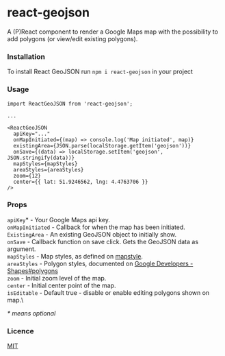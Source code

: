 # react-geojson

A (P)React component to render a Google Maps map with the possibility to add polygons (or view/edit existing polygons).

### Installation

To install React GeoJSON run `npm i react-geojson` in your project

### Usage

```
import ReactGeoJSON from 'react-geojson';

...

<ReactGeoJSON
  apiKey="..."
  onMapInitiated={(map) => console.log('Map initiated', map)}
  existingArea={JSON.parse(localStorage.getItem('geojson'))}
  onSave={(data) => localStorage.setItem('geojson', JSON.stringify(data))}
  mapStyles={mapStyles}
  areaStyles={areaStyles}
  zoom={12}
  center={{ lat: 51.9246562, lng: 4.4763706 }}
/>
```

### Props

`apiKey`\* - Your Google Maps api key.\
`onMapInitiated` - Callback for when the map has been initiated.\
`ExistingArea` - An existing GeoJSON object to initially show.\
`onSave` - Callback function on save click. Gets the GeoJSON data as argument.\
`mapStyles` - Map styles, as defined on [mapstyle](https://mapstyle.withgoogle.com/).\
`areaStyles` - Polygon styles, documented on [Google Developers - Shapes#polygons](https://developers.google.com/maps/documentation/javascript/shapes#polygons)\
`zoom` - Initial zoom level of the map.\
`center` - Initial center point of the map.\
`isEditable` - Default true - disable or enable editing polygons shown on map.\

_\* means optional_

### Licence

[MIT](https://oss.ninja/mit/mjanssen/)
